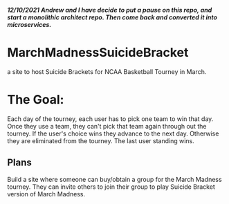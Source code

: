 ***12/10/2021  Andrew and I have decide to put a pause on this repo, and start a monolithic architect repo. Then come back and converted it into microservices.***



# MarchMadnessSuicideBracket
a site to host Suicide Brackets for NCAA Basketball Tourney in March.

# The Goal:
Each day of the tourney, each user has to pick one team to win that day. Once they use a team, they can't pick that team again through out the tourney. If the user's choice wins they advance to the next day. Otherwise they are eliminated from the tourney. The last user standing wins.

## Plans
Build a  site where someone can buy/obtain a group for the March Madness tourney. They can invite others to join their group to play Suicide Bracket version of March Madness.


